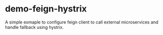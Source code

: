 # demo-feign-hystrix

A simple exmaple to configure feign client to call external microservices and handle fallback using hystrix.
